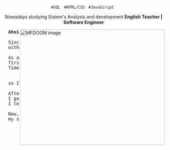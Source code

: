<p align="center">
  <code>#SQL</code> &nbsp;
  <code>#HTML/CSS</code> &nbsp;
  <code>#JavaScript</code> &nbsp;
  </p>

  <div align="center">
  <p>
  Nowadays studying Sistem's Analysis and development
    <strong> English Teacher | Software Engineer </strong>
  </p>
</div>

<img
  src="https://super.abril.com.br/wp-content/uploads/2016/10/super_imgde_onde_veio_a_expressao_bode_expiatorio.jpg?quality=90&strip=info&w=1280&h=720&crop=1"
  min-width="400px"
  width="450px"
  height="360px"
  align="right"
  alt="MFDOOM image"
/>

<pre align="justify">
  <strong>Ahoi. 👋🏽</strong>

  Since I was a kid I've dreamed about working
  with technology.
  
  As an adult, I made my choices,
  first of all, I started by studying eletronics.
  Times going by, I had the chance to work as an English teacher,

  
  so I got this job to support my dream.
  
  After that,
  I got a graduation in Philosophy and there
  I learnt a lot about logics.

  Now, as a teacher I can affort 
  my studies and become a software engineer of success.
</pre>
